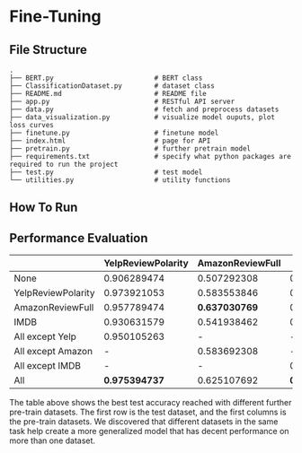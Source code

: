 # Fine-Tuning

## File Structure

    .
    ├── BERT.py                         # BERT class
    ├── ClassificationDataset.py        # dataset class
    ├── README.md                       # README file
    ├── app.py                          # RESTful API server
    ├── data.py                         # fetch and preprocess datasets
    ├── data_visualization.py           # visualize model ouputs, plot loss curves
    ├── finetune.py                     # finetune model
    ├── index.html                      # page for API
    ├── pretrain.py                     # further pretrain model
    ├── requirements.txt                # specify what python packages are required to run the project 
    ├── test.py                         # test model
    └── utilities.py                    # utility functions

## How To Run

## Performance Evaluation

|  | YelpReviewPolarity | AmazonReviewFull | IMDB |
| --- | --- | --- | --- |
| None | 0.906289474 | 0.507292308 | 0.8578 |
| YelpReviewPolarity | 0.973921053 | 0.583553846 | 0.92456 |
| AmazonReviewFull | 0.957789474 | **0.637030769** | 0.9404 |
| IMDB | 0.930631579 | 0.541938462 | 0.93404 |
| All except Yelp | 0.950105263 | - | - |
| All except Amazon | - | 0.583692308 | - |
| All except IMDB | - | - | 0.937 |
| All| **0.975394737** | 0.625107692 | **0.94276** |

The table above shows the best test accuracy reached with different further pre-train datasets. The first row is the
test dataset, and the first columns is the pre-train datasets. We discovered that different datasets in the same task
help create a more generalized model that has decent performance on more than one dataset.
